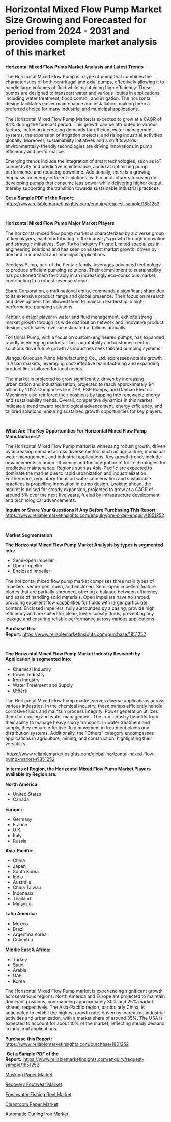 <p><h1>Horizontal Mixed Flow Pump Market Size Growing and Forecasted for period from 2024 - 2031 and provides complete market analysis of this market</h1></p><p><strong>Horizontal Mixed Flow Pump Market Analysis and Latest Trends</strong></p>
<p><p>The Horizontal Mixed Flow Pump is a type of pump that combines the characteristics of both centrifugal and axial pumps, effectively allowing it to handle large volumes of fluid while maintaining high efficiency. These pumps are designed to transport water and various liquids in applications including water treatment, flood control, and irrigation. The horizontal design facilitates easier maintenance and installation, making them a preferred choice for many industrial and municipal applications.</p><p>The Horizontal Mixed Flow Pump Market is expected to grow at a CAGR of 8.1% during the forecast period. This growth can be attributed to various factors, including increasing demands for efficient water management systems, the expansion of irrigation projects, and rising industrial activities globally. Moreover, sustainability initiatives and a shift towards environmentally-friendly technologies are driving innovations in pump efficiency and performance. </p><p>Emerging trends include the integration of smart technologies, such as IoT connectivity and predictive maintenance, aimed at optimizing pump performance and reducing downtime. Additionally, there is a growing emphasis on energy-efficient solutions, with manufacturers focusing on developing pumps that consume less power while delivering higher output, thereby supporting the transition towards sustainable industrial practices.</p></p>
<p><strong>Get a Sample PDF of the Report:&nbsp;</strong> <a href="https://www.reliablemarketinsights.com/enquiry/request-sample/1851252?utm_campaign=1355&utm_medium=2&utm_source=Github&utm_content=ia&utm_term=18102024&utm_id=horizontal-mixed-flow-pump">https://www.reliablemarketinsights.com/enquiry/request-sample/1851252</a></p>
<p>&nbsp;</p>
<p><strong>Horizontal Mixed Flow Pump Major Market Players</strong></p>
<p><p>The horizontal mixed flow pump market is characterized by a diverse group of key players, each contributing to the industry’s growth through innovation and strategic initiatives. Sam Turbo Industry Private Limited specializes in engineering solutions and has seen consistent market growth, driven by demand in industrial and municipal applications. </p><p>Peerless Pump, part of the Pentair family, leverages advanced technology to produce efficient pumping solutions. Their commitment to sustainability has positioned them favorably in an increasingly eco-conscious market, contributing to a robust revenue stream.</p><p>Ebara Corporation, a multinational entity, commands a significant share due to its extensive product range and global presence. Their focus on research and development has allowed them to maintain leadership in high-performance pumping solutions. </p><p>Pentair, a major player in water and fluid management, exhibits strong market growth through its wide distribution network and innovative product designs, with sales revenue estimated at billions annually.</p><p>Torishima Pump, with a focus on custom-engineered pumps, has expanded rapidly in emerging markets. Their adaptability and customer-centric solutions drive future growth as industries seek tailored pumping systems.</p><p>Jiangsu Guoquan Pump Manufacturing Co., Ltd. expresses notable growth in Asian markets, leveraging cost-effective manufacturing and expanding product lines tailored for local needs.</p><p>The market is projected to grow significantly, driven by increasing urbanization and industrialization, projected to reach approximately $4 billion by 2027. Companies like DAB, PSP Pumps, and Daehan Electric Machinery also reinforce their positions by tapping into renewable energy and sustainability trends. Overall, competitive dynamics in this market indicate a trend toward technological advancement, energy efficiency, and tailored solutions, ensuring sustained growth opportunities for key players.</p></p>
<p>&nbsp;</p>
<p><strong>What Are The Key Opportunities For Horizontal Mixed Flow Pump Manufacturers?</strong></p>
<p><p>The Horizontal Mixed Flow Pump market is witnessing robust growth, driven by increasing demand across diverse sectors such as agriculture, municipal water management, and industrial applications. Key growth trends include advancements in pump efficiency and the integration of IoT technologies for predictive maintenance. Regions such as Asia-Pacific are expected to dominate the market due to rapid urbanization and industrialization. Furthermore, regulatory focus on water conservation and sustainable practices is propelling innovation in pump design. Looking ahead, the market is poised for steady expansion, projected to grow at a CAGR of around 5% over the next five years, fueled by infrastructure development and technological advancements.</p></p>
<p><strong>Inquire or Share Your Questions If Any Before Purchasing This Report:</strong> <a href="https://www.reliablemarketinsights.com/enquiry/pre-order-enquiry/1851252?utm_campaign=1355&utm_medium=2&utm_source=Github&utm_content=ia&utm_term=18102024&utm_id=horizontal-mixed-flow-pump">https://www.reliablemarketinsights.com/enquiry/pre-order-enquiry/1851252</a></p>
<p>&nbsp;</p>
<p><strong>Market Segmentation</strong></p>
<p><strong>The Horizontal Mixed Flow Pump Market Analysis by types is segmented into:</strong></p>
<p><ul><li>Semi-open Impeller</li><li>Open Impeller</li><li>Enclosed Impeller</li></ul></p>
<p><p>The horizontal mixed flow pump market comprises three main types of impellers: semi-open, open, and enclosed. Semi-open impellers feature blades that are partially shrouded, offering a balance between efficiency and ease of handling solid materials. Open impellers have no shroud, providing excellent flow capabilities for fluids with larger particulate content. Enclosed impellers, fully surrounded by a casing, provide high efficiency and are suited for clean, low-viscosity fluids, preventing any leakage and ensuring reliable performance across various applications.</p></p>
<p><strong>Purchase this Report:&nbsp;</strong><a href="https://www.reliablemarketinsights.com/purchase/1851252?utm_campaign=1355&utm_medium=2&utm_source=Github&utm_content=ia&utm_term=18102024&utm_id=horizontal-mixed-flow-pump">https://www.reliablemarketinsights.com/purchase/1851252</a></p>
<p>&nbsp;</p>
<p><strong>The Horizontal Mixed Flow Pump Market Industry Research by Application is segmented into:</strong></p>
<p><ul><li>Chemical Industry</li><li>Power Industry</li><li>Iron Industry</li><li>Water Treatment and Supply</li><li>Others</li></ul></p>
<p><p>The Horizontal Mixed Flow Pump market serves diverse applications across various industries. In the chemical industry, these pumps efficiently handle corrosive fluids and maintain process integrity. Power generation utilizes them for cooling and water management. The iron industry benefits from their ability to manage heavy slurry transport. In water treatment and supply, they ensure effective fluid movement in treatment plants and distribution systems. Additionally, the "Others" category encompasses applications in agriculture, mining, and construction, highlighting their versatility.</p></p>
<p><a href="https://www.reliablemarketinsights.com/global-horizontal-mixed-flow-pump-market-r1851252?utm_campaign=1355&utm_medium=2&utm_source=Github&utm_content=ia&utm_term=18102024&utm_id=horizontal-mixed-flow-pump">&nbsp;https://www.reliablemarketinsights.com/global-horizontal-mixed-flow-pump-market-r1851252</a></p>
<p><strong>In terms of Region, the Horizontal Mixed Flow Pump Market Players available by Region are:</strong></p>
<p>
    <p> <strong> North America: </strong>
        <ul>
            <li>United States</li>
            <li>Canada</li>
        </ul>
        </p> 
    <p> <strong> Europe: </strong>
        <ul>
            <li>Germany</li>
            <li>France</li>
            <li>U.K.</li>
            <li>Italy</li>
            <li>Russia</li>
        </ul>
        </p> 
    <p> <strong> Asia-Pacific: </strong>
        <ul>
            <li>China</li>
            <li>Japan</li>
            <li>South Korea</li>
            <li>India</li>
            <li>Australia</li>
            <li>China Taiwan</li>
            <li>Indonesia</li>
            <li>Thailand</li>
            <li>Malaysia</li>
        </ul>
        </p> 
    <p> <strong> Latin America: </strong>
        <ul>
            <li>Mexico</li>
            <li>Brazil</li>
            <li>Argentina Korea</li>
            <li>Colombia</li>
        </ul>
        </p> 
    <p> <strong> Middle East & Africa: </strong>
        <ul>
            <li>Turkey</li>
            <li>Saudi</li>
            <li>Arabia</li>
            <li>UAE</li>
            <li>Korea</li>
        </ul>
    </p>
    </p>
<p><p>The Horizontal Mixed Flow Pump market is experiencing significant growth across various regions. North America and Europe are projected to maintain dominant positions, commanding approximately 30% and 25% market shares, respectively. The Asia-Pacific region, particularly China, is anticipated to exhibit the highest growth rate, driven by increasing industrial activities and urbanization, with a market share of around 35%. The USA is expected to account for about 10% of the market, reflecting steady demand in industrial applications.</p></p>
<p><strong>Purchase this Report: </strong><a href="https://www.reliablemarketinsights.com/purchase/1851252?utm_campaign=1355&utm_medium=2&utm_source=Github&utm_content=ia&utm_term=18102024&utm_id=horizontal-mixed-flow-pump">https://www.reliablemarketinsights.com/purchase/1851252</a></p>
<p>&nbsp;<strong>Get a Sample PDF of the Report:&nbsp;&nbsp;</strong><a href="https://www.reliablemarketinsights.com/enquiry/request-sample/1851252?utm_campaign=1355&utm_medium=2&utm_source=Github&utm_content=ia&utm_term=18102024&utm_id=horizontal-mixed-flow-pump">https://www.reliablemarketinsights.com/enquiry/request-sample/1851252</a></p>
<p><strong></strong></p>
<p><p><a href="https://www.linkedin.com/pulse/in-depth-masking-paper-market-review-size-share-77cagr-d6x6e?utm_campaign=1355&utm_medium=2&utm_source=Github&utm_content=ia&utm_term=18102024&utm_id=horizontal-mixed-flow-pump">Masking Paper Market</a></p><p><a href="https://www.linkedin.com/pulse/opportunities-challenges-recovery-footwear-market-strategic-oqs2f?utm_campaign=1355&utm_medium=2&utm_source=Github&utm_content=ia&utm_term=18102024&utm_id=horizontal-mixed-flow-pump">Recovery Footwear Market</a></p><p><a href="https://www.linkedin.com/pulse/global-freshwater-fishing-reel-market-exploring-share-trends-t43tf?utm_campaign=1355&utm_medium=2&utm_source=Github&utm_content=ia&utm_term=18102024&utm_id=horizontal-mixed-flow-pump">Freshwater Fishing Reel Market</a></p><p><a href="https://www.linkedin.com/pulse/cleanroom-paper-market-segmentation-geographical-regions-forcast-gfsdf?utm_campaign=1355&utm_medium=2&utm_source=Github&utm_content=ia&utm_term=18102024&utm_id=horizontal-mixed-flow-pump">Cleanroom Paper Market</a></p><p><a href="https://www.linkedin.com/pulse/market-insights-global-automatic-curling-iron-forecast-innovation-rguxf?utm_campaign=1355&utm_medium=2&utm_source=Github&utm_content=ia&utm_term=18102024&utm_id=horizontal-mixed-flow-pump">Automatic Curling Iron Market</a></p></p>